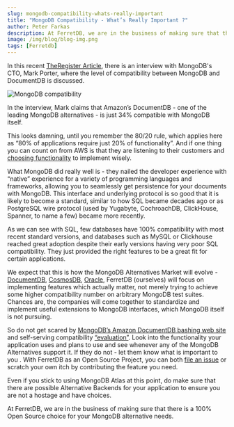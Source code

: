 ```yaml
---
slug: mongodb-compatibility-whats-really-important
title: "MongoDB Compatibility - What’s Really Important ?"
author: Peter Farkas
description: At FerretDB, we are in the business of making sure that there is a 100% Open Source choice for your MongoDB alternative needs.
image: /img/blog/blog-img.png
tags: [Ferretdb]
---
```


In this recent [TheRegister Article](https://www.theregister.com/2021/12/06/aws_documentdb_not_mongodb_compatible/), there is an interview with MongoDB's CTO, Mark Porter, where the level of compatibility between MongoDB and DocumentDB is discussed.

![MongoDB compatibility](/img/blog/blog-img.png)

<!--truncate-->

In the interview, Mark claims that Amazon’s DocumentDB - one of the leading MongoDB alternatives - is just 34% compatible with MongoDB itself.

This looks damning, until you remember the 80/20 rule, which applies here as “80% of applications require just 20% of functionality”.
And if one thing you can count on from AWS is that they are listening to their customers and [choosing functionality](https://docs.aws.amazon.com/documentdb/latest/developerguide/release-notes.html) to implement wisely.

What MongoDB did really well is - they nailed the developer experience with “native” experience for a variety of programming languages and frameworks, allowing you to seamlessly get persistence for your documents with MongoDB.
This interface and underlying protocol is so good that it is likely to become a standard, similar to how SQL became decades ago or as PostgreSQL wire protocol (used by Yugabyte, CochroachDB, ClickHouse, Spanner, to name a few) became more recently.

As we can see with SQL, few databases have 100% compatibility with most recent standard versions, and databases such as MySQL or Clickhouse reached great adoption despite their early versions having very poor SQL compatibility.
They just provided the right features to be a great fit for certain applications.

We expect that this is how the MongoDB Alternatives Market will evolve - [DocumentDB](https://aws.amazon.com/documentdb/), [CosmosDB](https://docs.microsoft.com/en-us/azure/cosmos-db/mongodb/mongodb-introduction), [Oracle](https://blogs.oracle.com/database/post/introducing-oracle-database-api-for-mongodb), FerretDB (ourselves) will focus on implementing features which actually matter, not merely trying to achieve some higher compatibility number on arbitrary MongoDB test suites.
Chances are, the companies will come together to standardize and implement useful extensions to MongoDB interfaces, which MongoDB itself is not pursuing.

So do not get scared by [MongoDB’s Amazon DocumentDB bashing web site](https://www.isdocumentdbreallymongodb.com/) and self-serving compatibility [“evaluation”](https://www.mongodb.com/atlas-vs-amazon-documentdb/compatibility).
Look into the functionality your application uses and plans to use and see whenever any of the MongoDB Alternatives support it.
If they do not - let them know what is important to you .
With FerretDB as an Open Source Project, you can both [file an issue](https://github.com/FerretDB/FerretDB/issues) or scratch your own itch by contributing the feature you need.

Even if you stick to using MongoDB Atlas at this point, do make sure that there are possible Alternative Backends for your application to ensure you are not a hostage and have choices.

At FerretDB, we are in the business of making sure that there is a 100% Open Source choice for your MongoDB alternative needs.
